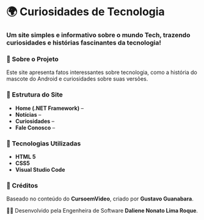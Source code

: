 # 🌍 Curiosidades de Tecnologia

### Um site simples e informativo sobre o mundo Tech, trazendo curiosidades e histórias fascinantes da tecnologia!

### 📌 Sobre o Projeto
Este site apresenta fatos interessantes sobre tecnologia, como a história do mascote do Android e curiosidades sobre suas versões.

### 📁 Estrutura do Site
<ul>
  <li><b>Home (.NET Framework)</b> – </li>
  <li><b>Notícias</b> – </li>
  <li><b>Curiosidades</b> – </li>
  <li><b>Fale Conosco</b> – </li>
</ul>

### 🚀 Tecnologias Utilizadas
<ul>
  <li><b>HTML 5</b></li>
  <li><b>CSS5</b></li>
  <li><b>Visual Studio Code</b></li>
</ul>

### 📌 Créditos
Baseado no conteúdo do <b>CursoemVideo</B>, criado por <b>Gustavo Guanabara</b>.

👩‍💻 Desenvolvido pela Engenheira de Software <b>Daliene Nonato Lima Roque</b>.
